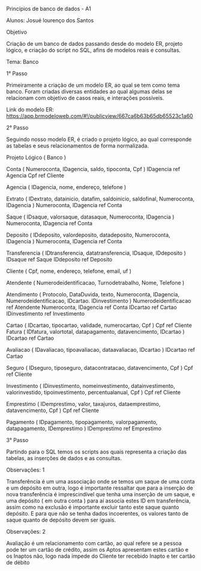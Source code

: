 Princípios de banco de dados - A1

Alunos: Josué lourenço dos Santos

Objetivo

Criação de um banco de dados passando desde do modelo ER, projeto lógico, e criação do
script no SQL, afins de modelos reais e consultas.

Tema: Banco

1° Passo

Primeiramente a criação de um modelo ER, ao qual se tem como tema banco. Foram
criadas diversas entidades ao qual algumas delas se relacionam com objetivo de casos
reais, e interações possíveis.

Link do modelo ER: https://app.brmodeloweb.com/#!/publicview/667ca6b63b65db65523c1a60

2° Passo

Seguindo nosso modelo ER, é criado o projeto lógico, ao qual corresponde as tabelas e
seus relacionamentos de forma normalizada.

Projeto Lógico ( Banco )

Conta ( Numeroconta, IDagencia, saldo, tipoconta, Cpf )
    IDagencia ref Agencia
    Cpf ref Cliente

Agencia ( IDagencia, nome, endereço, telefone )

Extrato ( IDextrato, datainicio, datafim, saldoinicio, saldofinal, Numeroconta, IDagencia )
    Numeroconta, IDagencia ref Conta

Saque ( IDsaque, valorsaque, datasaque, Numeroconta, IDagencia )
    Numeroconta, IDagencia ref Conta

Deposito ( IDdeposito, valordeposito, datadeposito, Numeroconta, IDagencia )
    Numeroconta, IDagencia ref Conta

Transferencia ( IDtransferencia, datatransferencia, IDsaque, IDdeposito )
    IDsaque ref Saque
    IDdeposito ref Deposito

Cliente ( Cpf, nome, endereço, telefone, email, uf )

Atendente ( Numerodeidentificacao, Turnodetrabalho, Nome, Telefone )

Atendimento ( Protocolo, DataDuvida, texto, Numeroconta, IDagencia,
   Numerodeidentificacao, IDcartao. IDinvestimento )
   Numerodeidentificacao ref Atendente
   Numeroconta, IDagencia ref Conta
   IDcartao ref Cartao
   IDinvestimento ref Investimento

Cartao ( IDcartao, tipocartao, validade, numerocartao, Cpf )
  Cpf ref Cliente
  Fatura ( IDfatura, valortotal, datapagamento, datavencimento, IDcartao )
  IDcartao ref Cartao

Avaliacao ( IDavaliacao, tipoavaliacao, dataavaliacao, IDcartao )
  IDcartao ref Cartao

Seguro ( IDseguro, tiposeguro, datacontratacao, datavencimento, Cpf )
  Cpf ref Cliente

Investimento ( IDinvestimento, nomeinvestimento, datainvestimento, valorinvestido,
tipoinvestimento, percentualanual, Cpf )
  Cpf ref Cliente

Emprestimo ( IDemprestimo, valor, taxajuros, dataemprestimo, datavencimento, Cpf )
  Cpf ref Cliente

Pagamento ( IDpagamento, tipopagamento, valorpagamento, datapagamento,
IDemprestimo )
  IDemprestimo ref Emprestimo

3° Passo

Partindo para o SQL temos os scripts aos quais representa a criação das tabelas, as
inserções de dados e as consultas.

Observações: 1

Transferência é um uma associação onde se temos um saque de uma conta e um depósito
em outra, logo é importante ressaltar que para a inserção de nova transferência é
imprescindível que tenha uma inserção de um saque, e uma depósito ( em outra conta )
para aí associa estes ID em transferência, assim como na exclusão é importante excluir
tanto este saque quanto depósito. E para que não se tenha dados incoerentes, os valores
tanto de saque quanto de depósito devem ser iguais.

Observações: 2

Avaliação é um relacionamento com cartão, ao qual refere se a pessoa pode ter um cartão
de crédito, assim os Aptos apresentam estes cartão e os Inaptos não, logo nada impede do
Cliente ter recebido Inapto e ter cartão de débito
